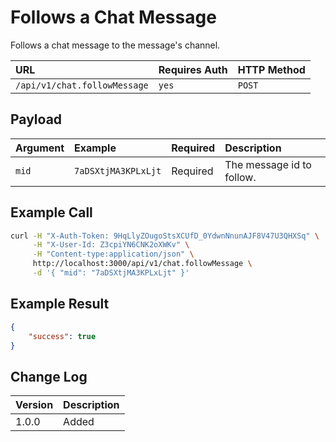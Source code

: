 # Follows a Chat Message

Follows a chat message to the message's channel.

| URL | Requires Auth | HTTP Method |
| :--- | :--- | :--- |
| `/api/v1/chat.followMessage` | `yes` | `POST` |

## Payload

| Argument | Example | Required | Description |
| :--- | :--- | :--- | :--- |
| `mid` | `7aDSXtjMA3KPLxLjt` | Required | The message id to follow. |

## Example Call

```bash
curl -H "X-Auth-Token: 9HqLlyZOugoStsXCUfD_0YdwnNnunAJF8V47U3QHXSq" \
     -H "X-User-Id: Z3cpiYN6CNK2oXWKv" \
     -H "Content-type:application/json" \
     http://localhost:3000/api/v1/chat.followMessage \
     -d '{ "mid": "7aDSXtjMA3KPLxLjt" }'
```

## Example Result

```json
{
    "success": true
}
```

## Change Log

| Version | Description |
| :--- | :--- |
| 1.0.0 | Added |
